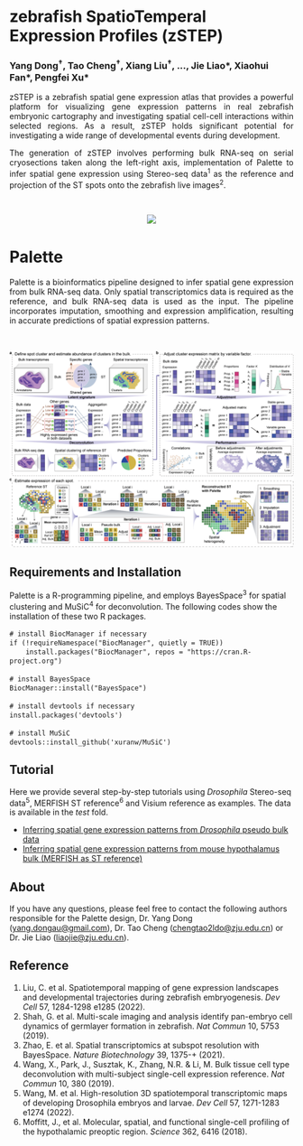 # zebrafish SpatioTemperal Expression Profiles (zSTEP)

### Yang Dong<sup>†</sup>,  Tao Cheng<sup>†</sup>, Xiang Liu<sup>†</sup>,  ..., Jie Liao*, Xiaohui Fan*, Pengfei Xu*
<p align="justify">zSTEP is a zebrafish spatial gene expression atlas that provides a powerful platform for visualizing gene expression patterns in real zebrafish embryonic cartography and investigating spatial cell-cell interactions within selected regions. As a result, zSTEP holds significant potential for investigating a wide range of developmental events during development. </p>
<p align="justify">The generation of zSTEP involves performing bulk RNA-seq on serial cryosections taken along the left-right axis, implementation of Palette to infer spatial gene expression using Stereo-seq data<sup>1</sup> as the reference and projection of the ST spots onto the zebrafish live images<sup>2</sup>.</p><br>

<p align="center">
  <img width="800"  src="https://github.com/ldo2zju/zSTEP/blob/main/images/DreAM.png">
</p>

# Palette
<p align="justify">Palette is a bioinformatics pipeline designed to infer spatial gene expression from bulk RNA-seq data. Only spatial transcriptomics data is required as the reference, and bulk RNA-seq data is used as the input. The pipeline incorporates imputation, smoothing and expression amplification, resulting in accurate predictions of spatial expression patterns.</p><br>
<p align="center">
  <img width="1200"  src="https://github.com/ldo2zju/zSTEP/blob/main/images/Palette pipeline_Final.png">
</p>

## Requirements and Installation
Palette is a R-programming pipeline, and employs BayesSpace<sup>3</sup> for spatial clustering and MuSiC<sup>4</sup> for deconvolution. The following codes show the installation of these two R packages.

```{r, eval = FALSE}
# install BiocManager if necessary
if (!requireNamespace("BiocManager", quietly = TRUE))
    install.packages("BiocManager", repos = "https://cran.R-project.org")

# install BayesSpace
BiocManager::install("BayesSpace")

# install devtools if necessary
install.packages('devtools')

# install MuSiC
devtools::install_github('xuranw/MuSiC')
```

## Tutorial
Here we provide several step-by-step tutorials using _Drosophila_ Stereo-seq data<sup>5</sup>, MERFISH ST reference<sup>6</sup> and Visium reference as examples. The data is available in the _test_ fold.
* [Inferring spatial gene expression patterns from _Drosophila_ pseudo bulk data](https://rawcdn.githack.com/ldo2zju/zSTEP/acbacd05000a9f6834e0cfabeadebccc7e214139/analysis/Palette_Drosophila_tutorial.html)
* [Inferring spatial gene expression patterns from mouse hypothalamus bulk (MERFISH as ST reference)](https://rawcdn.githack.com/ldo2zju/zSTEP/38ce90f1bf579aa75fe04aa98c928ebe3a5de6f3/analysis/Palette_MouseHypothalamus_tutorial(MERFISH).html)


## About
If you have any questions, please feel free to contact the following authors responsible for the Palette design, Dr. Yang Dong (yang.dongau@gmail.com), Dr. Tao Cheng (chengtao2ldo@zju.edu.cn) or Dr. Jie Liao (liaojie@zju.edu.cn).

## Reference
1. Liu, C. et al. Spatiotemporal mapping of gene expression landscapes and developmental trajectories during zebrafish embryogenesis. _Dev Cell_ 57, 1284-1298 e1285 (2022).
2. Shah, G. et al. Multi-scale imaging and analysis identify pan-embryo cell dynamics of germlayer formation in zebrafish. _Nat Commun_ 10, 5753 (2019).
3. Zhao, E. et al. Spatial transcriptomics at subspot resolution with BayesSpace. _Nature Biotechnology_ 39, 1375-+ (2021).
4. Wang, X., Park, J., Susztak, K., Zhang, N.R. & Li, M. Bulk tissue cell type deconvolution with multi-subject single-cell expression reference. _Nat Commun_ 10, 380 (2019).
5. Wang, M. et al. High-resolution 3D spatiotemporal transcriptomic maps of developing Drosophila embryos and larvae. _Dev Cell_ 57, 1271-1283 e1274 (2022).
6. Moffitt, J., et al. Molecular, spatial, and functional single-cell profiling of the hypothalamic preoptic region. _Science_ 362, 6416 (2018).



